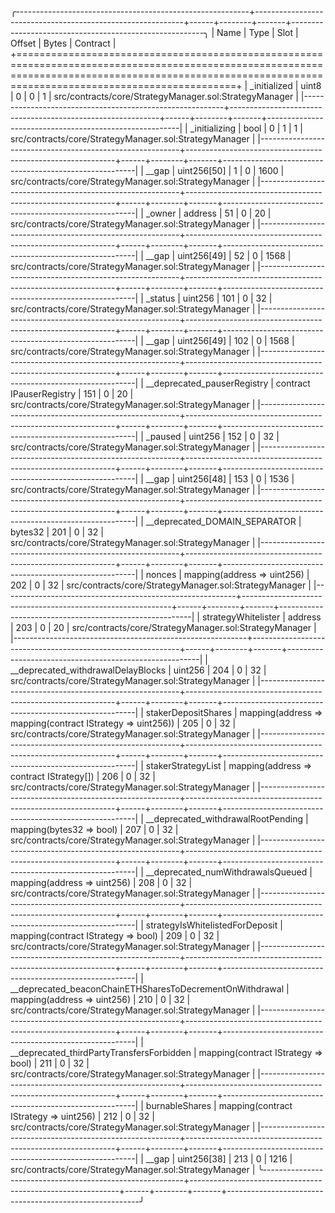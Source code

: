 
╭----------------------------------------------------------+------------------------------------------------------------+------+--------+-------+--------------------------------------------------------╮
| Name                                                     | Type                                                       | Slot | Offset | Bytes | Contract                                               |
+========================================================================================================================================================================================================+
| _initialized                                             | uint8                                                      | 0    | 0      | 1     | src/contracts/core/StrategyManager.sol:StrategyManager |
|----------------------------------------------------------+------------------------------------------------------------+------+--------+-------+--------------------------------------------------------|
| _initializing                                            | bool                                                       | 0    | 1      | 1     | src/contracts/core/StrategyManager.sol:StrategyManager |
|----------------------------------------------------------+------------------------------------------------------------+------+--------+-------+--------------------------------------------------------|
| __gap                                                    | uint256[50]                                                | 1    | 0      | 1600  | src/contracts/core/StrategyManager.sol:StrategyManager |
|----------------------------------------------------------+------------------------------------------------------------+------+--------+-------+--------------------------------------------------------|
| _owner                                                   | address                                                    | 51   | 0      | 20    | src/contracts/core/StrategyManager.sol:StrategyManager |
|----------------------------------------------------------+------------------------------------------------------------+------+--------+-------+--------------------------------------------------------|
| __gap                                                    | uint256[49]                                                | 52   | 0      | 1568  | src/contracts/core/StrategyManager.sol:StrategyManager |
|----------------------------------------------------------+------------------------------------------------------------+------+--------+-------+--------------------------------------------------------|
| _status                                                  | uint256                                                    | 101  | 0      | 32    | src/contracts/core/StrategyManager.sol:StrategyManager |
|----------------------------------------------------------+------------------------------------------------------------+------+--------+-------+--------------------------------------------------------|
| __gap                                                    | uint256[49]                                                | 102  | 0      | 1568  | src/contracts/core/StrategyManager.sol:StrategyManager |
|----------------------------------------------------------+------------------------------------------------------------+------+--------+-------+--------------------------------------------------------|
| __deprecated_pauserRegistry                              | contract IPauserRegistry                                   | 151  | 0      | 20    | src/contracts/core/StrategyManager.sol:StrategyManager |
|----------------------------------------------------------+------------------------------------------------------------+------+--------+-------+--------------------------------------------------------|
| _paused                                                  | uint256                                                    | 152  | 0      | 32    | src/contracts/core/StrategyManager.sol:StrategyManager |
|----------------------------------------------------------+------------------------------------------------------------+------+--------+-------+--------------------------------------------------------|
| __gap                                                    | uint256[48]                                                | 153  | 0      | 1536  | src/contracts/core/StrategyManager.sol:StrategyManager |
|----------------------------------------------------------+------------------------------------------------------------+------+--------+-------+--------------------------------------------------------|
| __deprecated_DOMAIN_SEPARATOR                            | bytes32                                                    | 201  | 0      | 32    | src/contracts/core/StrategyManager.sol:StrategyManager |
|----------------------------------------------------------+------------------------------------------------------------+------+--------+-------+--------------------------------------------------------|
| nonces                                                   | mapping(address => uint256)                                | 202  | 0      | 32    | src/contracts/core/StrategyManager.sol:StrategyManager |
|----------------------------------------------------------+------------------------------------------------------------+------+--------+-------+--------------------------------------------------------|
| strategyWhitelister                                      | address                                                    | 203  | 0      | 20    | src/contracts/core/StrategyManager.sol:StrategyManager |
|----------------------------------------------------------+------------------------------------------------------------+------+--------+-------+--------------------------------------------------------|
| __deprecated_withdrawalDelayBlocks                       | uint256                                                    | 204  | 0      | 32    | src/contracts/core/StrategyManager.sol:StrategyManager |
|----------------------------------------------------------+------------------------------------------------------------+------+--------+-------+--------------------------------------------------------|
| stakerDepositShares                                      | mapping(address => mapping(contract IStrategy => uint256)) | 205  | 0      | 32    | src/contracts/core/StrategyManager.sol:StrategyManager |
|----------------------------------------------------------+------------------------------------------------------------+------+--------+-------+--------------------------------------------------------|
| stakerStrategyList                                       | mapping(address => contract IStrategy[])                   | 206  | 0      | 32    | src/contracts/core/StrategyManager.sol:StrategyManager |
|----------------------------------------------------------+------------------------------------------------------------+------+--------+-------+--------------------------------------------------------|
| __deprecated_withdrawalRootPending                       | mapping(bytes32 => bool)                                   | 207  | 0      | 32    | src/contracts/core/StrategyManager.sol:StrategyManager |
|----------------------------------------------------------+------------------------------------------------------------+------+--------+-------+--------------------------------------------------------|
| __deprecated_numWithdrawalsQueued                        | mapping(address => uint256)                                | 208  | 0      | 32    | src/contracts/core/StrategyManager.sol:StrategyManager |
|----------------------------------------------------------+------------------------------------------------------------+------+--------+-------+--------------------------------------------------------|
| strategyIsWhitelistedForDeposit                          | mapping(contract IStrategy => bool)                        | 209  | 0      | 32    | src/contracts/core/StrategyManager.sol:StrategyManager |
|----------------------------------------------------------+------------------------------------------------------------+------+--------+-------+--------------------------------------------------------|
| __deprecated_beaconChainETHSharesToDecrementOnWithdrawal | mapping(address => uint256)                                | 210  | 0      | 32    | src/contracts/core/StrategyManager.sol:StrategyManager |
|----------------------------------------------------------+------------------------------------------------------------+------+--------+-------+--------------------------------------------------------|
| __deprecated_thirdPartyTransfersForbidden                | mapping(contract IStrategy => bool)                        | 211  | 0      | 32    | src/contracts/core/StrategyManager.sol:StrategyManager |
|----------------------------------------------------------+------------------------------------------------------------+------+--------+-------+--------------------------------------------------------|
| burnableShares                                           | mapping(contract IStrategy => uint256)                     | 212  | 0      | 32    | src/contracts/core/StrategyManager.sol:StrategyManager |
|----------------------------------------------------------+------------------------------------------------------------+------+--------+-------+--------------------------------------------------------|
| __gap                                                    | uint256[38]                                                | 213  | 0      | 1216  | src/contracts/core/StrategyManager.sol:StrategyManager |
╰----------------------------------------------------------+------------------------------------------------------------+------+--------+-------+--------------------------------------------------------╯

